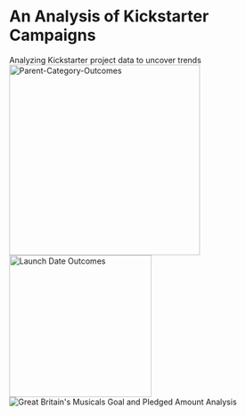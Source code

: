 # An Analysis of Kickstarter Campaigns
Analyzing Kickstarter project data to uncover trends
<img width="342" alt="Parent-Category-Outcomes" src="https://user-images.githubusercontent.com/97644424/155898580-49fa731a-3f18-4c6c-9860-8172cea8bef0.png">
<img width="255" alt="Launch Date Outcomes" src="https://user-images.githubusercontent.com/97644424/155898553-d724331f-0f5e-4b24-9d11-0a935bf0d5fd.png">
![Great Britain's Musicals Goal and Pledged Amount Analysis](https://user-images.githubusercontent.com/97644424/155898558-360e276f-6d87-4142-8762-987642bdc351.png)
